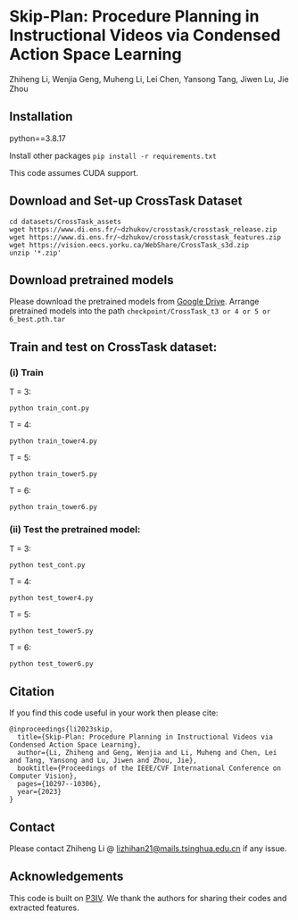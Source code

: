 # Skip-Plan: Procedure Planning in Instructional Videos via Condensed Action Space Learning
Zhiheng Li, Wenjia Geng, Muheng Li, Lei Chen, Yansong Tang, Jiwen Lu, Jie Zhou
## Installation
python==3.8.17

Install other packages `pip install -r requirements.txt`

This code assumes CUDA support.

## Download and Set-up CrossTask Dataset
```
cd datasets/CrossTask_assets
wget https://www.di.ens.fr/~dzhukov/crosstask/crosstask_release.zip
wget https://www.di.ens.fr/~dzhukov/crosstask/crosstask_features.zip
wget https://vision.eecs.yorku.ca/WebShare/CrossTask_s3d.zip
unzip '*.zip'
```

## Download pretrained models
Please download the pretrained models from [Google Drive](https://drive.google.com/drive/folders/1_8dwpin7IAagE3f9e01TTpaz3uqpcn7E?usp=sharing).
Arrange pretrained models into the path `checkpoint/CrossTask_t3 or 4 or 5 or 6_best.pth.tar`


## Train and test on CrossTask dataset: 
### (i) Train

T = 3: 
```
python train_cont.py
```

T = 4: 
```
python train_tower4.py
```
T = 5: 
```
python train_tower5.py
```

T = 6: 
```
python train_tower6.py
```

### (ii) Test the pretrained model: 

T = 3: 
```
python test_cont.py
```

T = 4: 
```
python test_tower4.py
```
T = 5: 
```
python test_tower5.py
```
T = 6: 
```
python test_tower6.py
```

## Citation

If you find this code useful in your work then please cite:

```
@inproceedings{li2023skip,
  title={Skip-Plan: Procedure Planning in Instructional Videos via Condensed Action Space Learning},
  author={Li, Zhiheng and Geng, Wenjia and Li, Muheng and Chen, Lei and Tang, Yansong and Lu, Jiwen and Zhou, Jie},
  booktitle={Proceedings of the IEEE/CVF International Conference on Computer Vision},
  pages={10297--10306},
  year={2023}
}
```

## Contact
Please contact Zhiheng Li @ lizhihan21@mails.tsinghua.edu.cn if any issue.

## Acknowledgements

This code is built on [P3IV](https://github.com/SamsungLabs/procedure-planning). We thank the authors for sharing their codes and extracted features.

